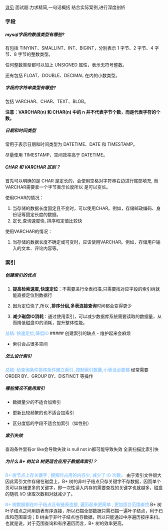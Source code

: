 
[详见](https://blog.csdn.net/adminpd/article/details/122910606?ops_request_misc=%257B%2522request%255Fid%2522%253A%2522171270929516800211512641%2522%252C%2522scm%2522%253A%252220140713.130102334..%2522%257D&request_id=171270929516800211512641&biz_id=0&utm_medium=distribute.pc_search_result.none-task-blog-2~all~top_positive~default-2-122910606-null-null.142^v100^pc_search_result_base3&utm_term=mysql%E9%9D%A2%E8%AF%95%E9%A2%98&spm=1018.2226.3001.4187)
面试题:力求精简,一句话概括
结合实际案例,进行深度剖析
### 字段
##### mysql字段的数值类型有哪些?
有包括 TINYINT、SMALLINT、INT、BIGINT，分别表示 1 字节、2 字节、4 字节、8 字节的整数类型。

任何整数类型都可以加上 UNSIGNED 属性，表示无符号整数。

还有包括 FLOAT、DOUBLE、DECIMAL 在内的小数类型。



##### 字段的字符串类型有哪些?
包括 VARCHAR、CHAR、TEXT、BLOB。

**注意：VARCHAR(n) 和 CHAR(n) 中的 n 并不代表字节个数，而是代表字符的个数。**


##### **日期和时间类型**

常用于表示日期和时间类型为 DATETIME、DATE 和 TIMESTAMP。

尽量使用 TIMESTAMP，空间效率高于 DATETIME。

##### CHAR 和 VARCHAR 区别？
首先可以明确的是 CHAR 是定长的，会使用空格对字符串右边进行尾部填充,  而 VARCHAR需要拿一个字节表示长度所以 是可以变长。

使用CHAR的情况：

1. 当存储的数据长度固定且不变时，可以使用CHAR。例如，存储邮政编码、身份证等固定长度的数据。
2. 定长,查询速度快, 排序和定值比较快

使用VARCHAR的情况：

1. 当存储的数据长度不确定或可变时，应该使用VARCHAR。例如，存储用户输入的文本、评论内容等。

### 索引
##### 创建索引的优点

1. **提高检索速度,快速定位**：不需要进行全表扫描,只需要找对应字段的索引树就能直接定位到数据行

2. 因为定位快了,所以 ,**排序分组,多表连接查询**时间都会变得更少

4. **减少磁盘IO消耗**：通过使用索引，可以减少数据库系统需要读取的数据量，从而降低磁盘IO的消耗，提升整体性能。
<font color=#99CCFF style=" font-weight:bold;">
总结: 快速定位,降低IO
</font>
##### 创建索引的缺点
- 维护起来会麻烦

- 索引会占很多空间

##### 怎么设计索引

<font color=#99CCFF style=" font-weight:bold;">总结: 给查询条件排序条件建立索引, 控制索引数量,小表没必要建</font>
经常需要 ORDER BY、GROUP BY、DISTINCT 等操作

##### 哪些情况不能用索引
- 数据量少的不适合加索引
    
- 更新比较频繁的也不适合加索引
    
- 区分度低的字段不适合加索引（如性别）

##### 索引失效
查询条件里有or
like会导致失效
is null
not in都可能导致失效
全表扫描比索引快


##### 为什么 B+ 树比 B 树更适合应用于数据库索引？

<font color=#99CCFF style=" font-weight:bold;">B+ 树节点上存关键字 , 搜索时占用的内存少, 减少了 IO 次数。</font>
由于索引文件很大因此索引文件存储在磁盘上，B+ 树的非叶子结点只存关键字不存数据，因而单个页可以存储更多的关键字，即一次性读入内存的需要查找的关键字也就越多，磁盘的随机 I/O 读取次数相对就减少了。

<font color=#99CCFF style=" font-weight:bold;">
B+ 树数据都在叶子结点且有链表连接, 遍历起来更简单 , 更加适合范围查找
</font>
B+ 树叶子结点之间用链表有序连接，所以扫描全部数据只需扫描一遍叶子结点，利于扫库和范围查询；B 树由于非叶子结点也存数据，所以只能通过中序遍历按序来扫。也就是说，对于范围查询和有序遍历而言，B+ 树的效率更高。
